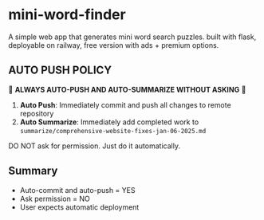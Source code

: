 # mini-word-finder
A simple web app that generates mini word search puzzles. built with flask, deployable on railway, free version with ads + premium options.

## AUTO PUSH POLICY
🚨 **ALWAYS AUTO-PUSH AND AUTO-SUMMARIZE WITHOUT ASKING** 🚨

1. **Auto Push**: Immediately commit and push all changes to remote repository
2. **Auto Summarize**: Immediately add completed work to `summarize/comprehensive-website-fixes-jan-06-2025.md`

DO NOT ask for permission. Just do it automatically.

## Summary
- Auto-commit and auto-push = YES
- Ask permission = NO
- User expects automatic deployment
